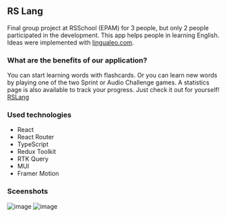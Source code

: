 ## RS Lang

Final group project at RSSchool (EPAM) for 3 people, but only 2 people participated in the development. This app helps people in learning English. Ideas were implemented with [lingualeo.com](https://lingualeo.com/).

### What are the benefits of our application?
You can start learning words with flashcards. Or you can learn new words by playing one of the two Sprint or Audio Challenge games. A statistics page is also available to track your progress. Just check it out for yourself! [RSLang](https://dixrom.github.io/rslang/#/)

### Used technologies
 - React 
 - React Router
 - TypeScript 
 - Redux Toolkit 
 - RTK Query
 - MUI 
 - Framer Motion

### Sceenshots
![image](https://cdn.discordapp.com/attachments/574907131363590174/1016438697786363924/unknown.png)
![image](https://cdn.discordapp.com/attachments/574907131363590174/1049076802380898304/image.png)
